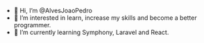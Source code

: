 - 👋 Hi, I’m @AlvesJoaoPedro
- 👀 I’m interested in learn, increase my skills and become a better programmer.
- 🌱 I’m currently learning Symphony, Laravel and React.

<!---
AlvesJoaoPedro/AlvesJoaoPedro is a ✨ special ✨ repository because its `README.md` (this file) appears on your GitHub profile.
You can click the Preview link to take a look at your changes.
--->
